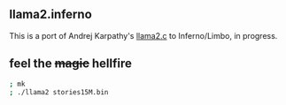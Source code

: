 ## llama2.inferno

This is a port of Andrej Karpathy's [llama2.c](https://github.com/karpathy/llama2.c)
to Inferno/Limbo, in progress.

## feel the ~~magic~~ hellfire

```bash
; mk
; ./llama2 stories15M.bin
```

